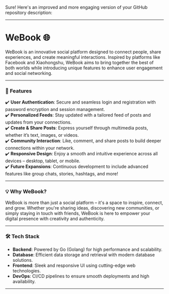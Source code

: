 Sure! Here's an improved and more engaging version of your GitHub repository description:

---

# WeBook 🌐

WeBook is an innovative social platform designed to connect people, share experiences, and create meaningful interactions. Inspired by platforms like Facebook and Xiaohongshu, WeBook aims to bring together the best of both worlds while introducing unique features to enhance user engagement and social networking.

---

### 🚀 **Features**  
✔️ **User Authentication**: Secure and seamless login and registration with password encryption and session management.  
✔️ **Personalized Feeds**: Stay updated with a tailored feed of posts and updates from your connections.  
✔️ **Create & Share Posts**: Express yourself through multimedia posts, whether it’s text, images, or videos.  
✔️ **Community Interaction**: Like, comment, and share posts to build deeper connections within your network.  
✔️ **Responsive Design**: Enjoy a smooth and intuitive experience across all devices – desktop, tablet, or mobile.  
✔️ **Future Expansions**: Continuous development to include advanced features like group chats, stories, hashtags, and more!  

---

### 💡 **Why WeBook?**
WeBook is more than just a social platform – it's a space to inspire, connect, and grow. Whether you're sharing ideas, discovering new communities, or simply staying in touch with friends, WeBook is here to empower your digital presence with creativity and authenticity.

---

### 🛠️ **Tech Stack**  
- **Backend**: Powered by Go (Golang) for high performance and scalability.  
- **Database**: Efficient data storage and retrieval with modern database solutions.  
- **Frontend**: Sleek and responsive UI using cutting-edge web technologies.  
- **DevOps**: CI/CD pipelines to ensure smooth deployments and high availability.  

---

